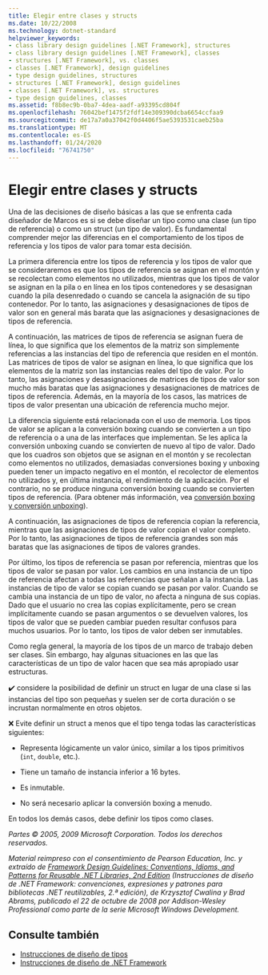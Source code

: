 ```yaml
---
title: Elegir entre clases y structs
ms.date: 10/22/2008
ms.technology: dotnet-standard
helpviewer_keywords:
- class library design guidelines [.NET Framework], structures
- class library design guidelines [.NET Framework], classes
- structures [.NET Framework], vs. classes
- classes [.NET Framework], design guidelines
- type design guidelines, structures
- structures [.NET Framework], design guidelines
- classes [.NET Framework], vs. structures
- type design guidelines, classes
ms.assetid: f8b8ec9b-0ba7-4dea-aadf-a93395cd804f
ms.openlocfilehash: 76042bef1475f2fdf14e309390dcba6654ccfaa9
ms.sourcegitcommit: de17a7a0a37042f0d4406f5ae5393531caeb25ba
ms.translationtype: MT
ms.contentlocale: es-ES
ms.lasthandoff: 01/24/2020
ms.locfileid: "76741750"
---
```

# <a name="choosing-between-class-and-struct"></a>Elegir entre clases y structs
Una de las decisiones de diseño básicas a las que se enfrenta cada diseñador de Marcos es si se debe diseñar un tipo como una clase (un tipo de referencia) o como un struct (un tipo de valor). Es fundamental comprender mejor las diferencias en el comportamiento de los tipos de referencia y los tipos de valor para tomar esta decisión.

 La primera diferencia entre los tipos de referencia y los tipos de valor que se consideraremos es que los tipos de referencia se asignan en el montón y se recolectan como elementos no utilizados, mientras que los tipos de valor se asignan en la pila o en línea en los tipos contenedores y se desasignan cuando la pila desenredado o cuando se cancela la asignación de su tipo contenedor. Por lo tanto, las asignaciones y desasignaciones de tipos de valor son en general más barata que las asignaciones y desasignaciones de tipos de referencia.

 A continuación, las matrices de tipos de referencia se asignan fuera de línea, lo que significa que los elementos de la matriz son simplemente referencias a las instancias del tipo de referencia que residen en el montón. Las matrices de tipos de valor se asignan en línea, lo que significa que los elementos de la matriz son las instancias reales del tipo de valor. Por lo tanto, las asignaciones y desasignaciones de matrices de tipos de valor son mucho más baratas que las asignaciones y desasignaciones de matrices de tipos de referencia. Además, en la mayoría de los casos, las matrices de tipos de valor presentan una ubicación de referencia mucho mejor.

 La diferencia siguiente está relacionada con el uso de memoria. Los tipos de valor se aplican a la conversión boxing cuando se convierten a un tipo de referencia o a una de las interfaces que implementan. Se les aplica la conversión unboxing cuando se convierten de nuevo al tipo de valor. Dado que los cuadros son objetos que se asignan en el montón y se recolectan como elementos no utilizados, demasiadas conversiones boxing y unboxing pueden tener un impacto negativo en el montón, el recolector de elementos no utilizados y, en última instancia, el rendimiento de la aplicación.  Por el contrario, no se produce ninguna conversión boxing cuando se convierten tipos de referencia. (Para obtener más información, vea [conversión boxing y conversión unboxing](../../csharp/programming-guide/types/boxing-and-unboxing.md)).

 A continuación, las asignaciones de tipos de referencia copian la referencia, mientras que las asignaciones de tipos de valor copian el valor completo. Por lo tanto, las asignaciones de tipos de referencia grandes son más baratas que las asignaciones de tipos de valores grandes.

 Por último, los tipos de referencia se pasan por referencia, mientras que los tipos de valor se pasan por valor. Los cambios en una instancia de un tipo de referencia afectan a todas las referencias que señalan a la instancia. Las instancias de tipo de valor se copian cuando se pasan por valor. Cuando se cambia una instancia de un tipo de valor, no afecta a ninguna de sus copias. Dado que el usuario no crea las copias explícitamente, pero se crean implícitamente cuando se pasan argumentos o se devuelven valores, los tipos de valor que se pueden cambiar pueden resultar confusos para muchos usuarios. Por lo tanto, los tipos de valor deben ser inmutables.

 Como regla general, la mayoría de los tipos de un marco de trabajo deben ser clases. Sin embargo, hay algunas situaciones en las que las características de un tipo de valor hacen que sea más apropiado usar estructuras.

 ✔️ considere la posibilidad de definir un struct en lugar de una clase si las instancias del tipo son pequeñas y suelen ser de corta duración o se incrustan normalmente en otros objetos.

 ❌ Evite definir un struct a menos que el tipo tenga todas las características siguientes:

- Representa lógicamente un valor único, similar a los tipos primitivos (`int`, `double`, etc.).

- Tiene un tamaño de instancia inferior a 16 bytes.

- Es inmutable.

- No será necesario aplicar la conversión boxing a menudo.

 En todos los demás casos, debe definir los tipos como clases.

 *Partes © 2005, 2009 Microsoft Corporation. Todos los derechos reservados.*

 *Material reimpreso con el consentimiento de Pearson Education, Inc. y extraído de [Framework Design Guidelines: Conventions, Idioms, and Patterns for Reusable .NET Libraries, 2nd Edition](https://www.informit.com/store/framework-design-guidelines-conventions-idioms-and-9780321545619) (Instrucciones de diseño de .NET Framework: convenciones, expresiones y patrones para bibliotecas .NET reutilizables, 2.ª edición), de Krzysztof Cwalina y Brad Abrams, publicado el 22 de octubre de 2008 por Addison-Wesley Professional como parte de la serie Microsoft Windows Development.*

## <a name="see-also"></a>Consulte también

- [Instrucciones de diseño de tipos](../../../docs/standard/design-guidelines/type.md)
- [Instrucciones de diseño de .NET Framework](../../../docs/standard/design-guidelines/index.md)
